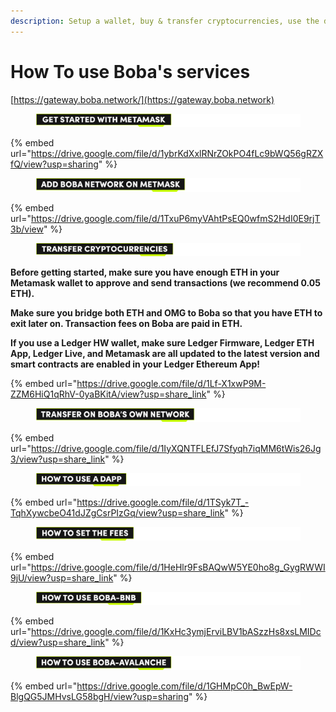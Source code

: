 ```yaml
---
description: Setup a wallet, buy & transfer cryptocurrencies, use the different chains...
---
```


# How To use Boba's services

[https://gateway.boba.network/](https://gateway.boba.network)

<figure><img src="../../.gitbook/assets/Artboard 1 (1) (1).png" alt=""><figcaption></figcaption></figure>

{% embed url="https://drive.google.com/file/d/1ybrKdXxlRNrZOkPO4fLc9bWQ56gRZXfQ/view?usp=sharing" %}

<figure><img src="../../.gitbook/assets/Artboard 2 (3) (1).png" alt=""><figcaption></figcaption></figure>

{% embed url="https://drive.google.com/file/d/1TxuP6myVAhtPsEQ0wfmS2HdI0E9rjT3b/view" %}

<figure><img src="../../.gitbook/assets/Artboard 3 (3) (1).png" alt=""><figcaption></figcaption></figure>

**Before getting started, make sure you have enough ETH in your Metamask wallet to approve and send transactions (we recommend 0.05 ETH).**

**Make sure you bridge both ETH and OMG to Boba so that you have ETH to exit later on. Transaction fees on Boba are paid in ETH.**

**If you use a Ledger HW wallet, make sure Ledger Firmware, Ledger ETH App, Ledger Live, and Metamask are all updated to the latest version and smart contracts are enabled in your Ledger Ethereum App!**

{% embed url="https://drive.google.com/file/d/1Lf-X1xwP9M-ZZM6HiQ1qRhV-0yaBKitA/view?usp=share_link" %}

<figure><img src="../../.gitbook/assets/Artboard 4 (8).png" alt=""><figcaption></figcaption></figure>

{% embed url="https://drive.google.com/file/d/1IyXQNTFLEfJ7Sfyqh7iqMM6tWis26Jg3/view?usp=share_link" %}

<figure><img src="../../.gitbook/assets/Artboard 5 (3) (1).png" alt=""><figcaption></figcaption></figure>

{% embed url="https://drive.google.com/file/d/1TSyk7T_-TqhXywcbeO41dJZgCsrPIzGq/view?usp=share_link" %}

<figure><img src="../../.gitbook/assets/Artboard 6 (4).png" alt=""><figcaption></figcaption></figure>

{% embed url="https://drive.google.com/file/d/1HeHlr9FsBAQwW5YE0ho8g_GygRWWI9jU/view?usp=share_link" %}

<figure><img src="../../.gitbook/assets/Artboard 7 (1).png" alt=""><figcaption></figcaption></figure>

{% embed url="https://drive.google.com/file/d/1KxHc3ymjErviLBV1bASzzHs8xsLMIDcd/view?usp=share_link" %}

<figure><img src="../../.gitbook/assets/Artboard 8.png" alt=""><figcaption></figcaption></figure>

{% embed url="https://drive.google.com/file/d/1GHMpC0h_BwEpW-BlgQG5JMHvsLG58bgH/view?usp=sharing" %}
